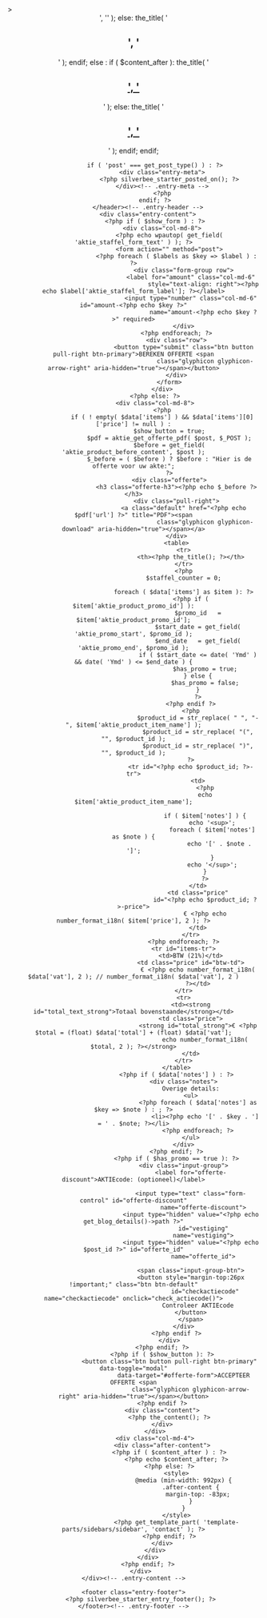 <?php
$post_id = get_the_ID();
$data    = aktie_get_offerte_data( $post_id );

$content_after = get_field( 'aktie_product_after_content' );

$show_form = false;
$staffel   = null;
$has_promo = false;

$staffel_items = array();

//checks if any item has a staffel_price set
foreach ( $data['items'] as $item ) {
	if ( $item['aktie_product_item_price_question'] ) {
		$show_form       = true;
		$staffel_items[] = $item;
	}
}

//checks if the amount isset
if ( $show_form ) {
	if ( $_POST ) {
		$show_form = false;
		$staffels  = aktie_get_offerte_range( $post_id, $_POST );
		$data      = aktie_get_offerte_data( $post_id, $_POST );
	}
}

$labels = get_field( 'aktie_staffel_form_labels' );

?>
<article id="post-<?php echo $post_id ?>" <?php post_class(); ?>>
    <div class="row">
        <div class="col-md-3">
			<?php get_template_part( 'template-parts/sidebars/sidebar', 'offerte' ); ?>
        </div>
        <div class="col-md-9 row">
            <header class="entry-header">
				<?php
				if ( is_singular() ) :
					if ( $content_after ):
						the_title( '<h1 class="entry-title col-md-12">', '</h1>' );
					else:
						the_title( '<h1 class="entry-title col-md-8">', '</h1>' );
					endif;
				else :
					if ( $content_after ):
						the_title( '<h2 class="entry-title col-md-12"><a href="' . esc_url( get_permalink() ) . '" rel="bookmark">', '</a></h2>' );
					else:
						the_title( '<h2 class="entry-title col-md-8"><a href="' . esc_url( get_permalink() ) . '" rel="bookmark">', '</a></h2>' );
					endif;
				endif;

				if ( 'post' === get_post_type() ) : ?>
                    <div class="entry-meta">
						<?php silverbee_starter_posted_on(); ?>
                    </div><!-- .entry-meta -->
					<?php
				endif; ?>
            </header><!-- .entry-header -->
            <div class="entry-content">
				<?php if ( $show_form ) : ?>
                    <div class="col-md-8">
						<?php echo wpautop( get_field( 'aktie_staffel_form_text' ) ); ?>
                        <form action="" method="post">
							<?php foreach ( $labels as $key => $label ) : ?>
                                <div class="form-group row">
                                    <label for="amount" class="col-md-6"
                                           style="text-align: right"><?php echo $label['aktie_staffel_form_label']; ?></label>
                                    <input type="number" class="col-md-6" id="amount-<?php echo $key ?>"
                                           name="amount-<?php echo $key ?>" required>
                                </div>
							<?php endforeach; ?>
                            <div class="row">
                                <button type="submit" class="btn button pull-right btn-primary">BEREKEN OFFERTE <span
                                            class="glyphicon glyphicon-arrow-right" aria-hidden="true"></span></button>
                            </div>
                        </form>
                    </div>
				<?php else: ?>
                <div class="col-md-8">
	                <?php
	                if ( ! empty( $data['items'] ) && $data['items'][0]['price'] != null ) :
		                $show_button = true;
		                $pdf = aktie_get_offerte_pdf( $post, $_POST );
		                $before = get_field( 'aktie_product_before_content', $post );
		                $_before = ( $before ) ? $before : "Hier is de offerte voor uw akte:";
		                ?>
                        <div class="offerte">
                            <h3 class="offerte-h3"><?php echo $_before ?></h3>
                            <div class="pull-right">
                                <a class="default" href="<?php echo $pdf['url'] ?>" title="PDF"><span
                                            class="glyphicon glyphicon-download" aria-hidden="true"></span></a>
                            </div>
                            <table>
                                <tr>
                                    <th><?php the_title(); ?></th>
                                </tr>
								<?php
								$staffel_counter = 0;

								foreach ( $data['items'] as $item ): ?>
									<?php if ( $item['aktie_product_promo_id'] ):
										$promo_id   = $item['aktie_product_promo_id'];
										$start_date = get_field( 'aktie_promo_start', $promo_id );
										$end_date   = get_field( 'aktie_promo_end', $promo_id );
										if ( $start_date <= date( 'Ymd' ) && date( 'Ymd' ) <= $end_date ) {
											$has_promo = true;
										} else {
											$has_promo = false;
										}
										?>
									<?php endif ?>
                                    <?php
                                        $product_id = str_replace( " ", "-", $item['aktie_product_item_name'] );
                                        $product_id = str_replace( "(", "", $product_id );
                                        $product_id = str_replace( ")", "", $product_id );
                                    ?>
                                    <tr id="<?php echo $product_id; ?>-tr">
                                        <td>
											<?php
											echo $item['aktie_product_item_name'];

											if ( $item['notes'] ) {
												echo '<sup>';
												foreach ( $item['notes'] as $note ) {
													echo '[' . $note . ']';
												}
												echo '</sup>';
											}
											?>
                                        </td>
                                        <td class="price"
                                            id="<?php echo $product_id; ?>-price">
                                            € <?php echo number_format_i18n( $item['price'], 2 ); ?>
                                        </td>
                                    </tr>
								<?php endforeach; ?>
                                <tr id="items-tr">
                                    <td>BTW (21%)</td>
                                    <td class="price" id="btw-td">
                                        € <?php echo number_format_i18n( $data['vat'], 2 ); // number_format_i18n( $data['vat'], 2 )
										?></td>
                                </tr>
                                <tr>
                                    <td><strong id="total_text_strong">Totaal bovenstaande</strong></td>
                                    <td class="price">
                                        <strong id="total_strong">€ <?php $total = (float) $data['total'] + (float) $data['vat'];
											echo number_format_i18n( $total, 2 ); ?></strong>
                                    </td>
                                </tr>
                            </table>
							<?php if ( $data['notes'] ) : ?>
                                <div class="notes">
                                    Overige details:
                                    <ul>
										<?php foreach ( $data['notes'] as $key => $note ) : ; ?>
                                            <li><?php echo '[' . $key . '] = ' . $note; ?></li>
										<?php endforeach; ?>
                                    </ul>
                                </div>
							<?php endif; ?>
							<?php if ( $has_promo == true ): ?>
                                <div class="input-group">
                                    <label for="offerte-discount">AKTIEcode: (optioneel)</label>

                                    <input type="text" class="form-control" id="offerte-discount"
                                           name="offerte-discount">
                                    <input type="hidden" value="<?php echo get_blog_details()->path ?>"
                                           id="vestiging"
                                           name="vestiging">
                                    <input type="hidden" value="<?php echo $post_id ?>" id="offerte_id"
                                           name="offerte_id">

                                    <span class="input-group-btn">
                                    <button style="margin-top:26px !important;" class="btn btn-default"
                                            id="checkactiecode" name="checkactiecode" onclick="check_actiecode()">
                                        Controleer AKTIEcode
                                    </button>
                                    </span>
                                </div>
							<?php endif ?>
                        </div>
					<?php endif; ?>
					<?php if ( $show_button ): ?>
                        <button class="btn button pull-right btn-primary" data-toggle="modal"
                                data-target="#offerte-form">ACCEPTEER OFFERTE <span
                                    class="glyphicon glyphicon-arrow-right" aria-hidden="true"></span></button>
					<?php endif ?>
                    <div class="content">
		                <?php the_content(); ?>
                    </div>
                </div>
                <div class="col-md-4">
                    <div class="after-content">
						<?php if ( $content_after ) : ?>
							<?php echo $content_after; ?>
						<?php else: ?>
                            <style>
                                @media (min-width: 992px) {
                                    .after-content {
                                        margin-top: -83px;
                                    }
                                }
                            </style>
							<?php get_template_part( 'template-parts/sidebars/sidebar', 'contact' ); ?>
						<?php endif; ?>
                    </div>
                </div>
            </div>
			<?php endif; ?>
        </div>
    </div><!-- .entry-content -->

    <footer class="entry-footer">
		<?php silverbee_starter_entry_footer(); ?>
    </footer><!-- .entry-footer -->
</article><!-- #post-<?php echo $post_id; ?> -->
<?php get_template_part( 'template-parts/modals/modal', 'offerte' ); ?>
<script>
    (function ($) {
        check_actiecode = function () {
            $.ajax({
                type: "GET",
                url: $('#vestiging').attr('value') + "wp-json/aktie/v1/offerte/" + $('#offerte_id').attr('value') +
                "/aktiecode/" + $('#offerte-discount').attr('value'),
                success: function (result) {
                    console.log(result);

                    var total_vat = parseFloat(result['vat'].replace(",", ".")) + parseFloat(result['total'].replace(",", "."));
                    total_vat = total_vat.toString().replace(".", ",");

                    $('#total_strong').html("€ " + total_vat);
                    if (result['discount']) {
                        var product = result['product_name'].replace(/[\(\)]/g, "");
                        product = product.replace(/\s/g, "-");

                        $("#" + product + "-price").html('<del>' + $("#" + product + "-price").html() + '</del>');
                        $("#" + product + "-tr").after("<tr><td>--- Promocode: " + $('#offerte-discount').attr('value') + "</td><td>€ " + result['discount'] + "</td></tr>");
                        $("#btw-td").html("€ " + result['vat']);
                        $("#checkactiecode").attr('disabled', true);
                        $(".modal-footer").after("<input type='hidden' id='offerte-discount' name='offerte-discount' value=" + $('#offerte-discount').attr('value') + ">");
                    } else {
                        window.alert("AKTIEcode werd niet herkend, probeer nogmaals.");
                    }
                },
                error: function (result) {
                    console.log(result);
                }
            });
        }
    })(jQuery);
</script>
